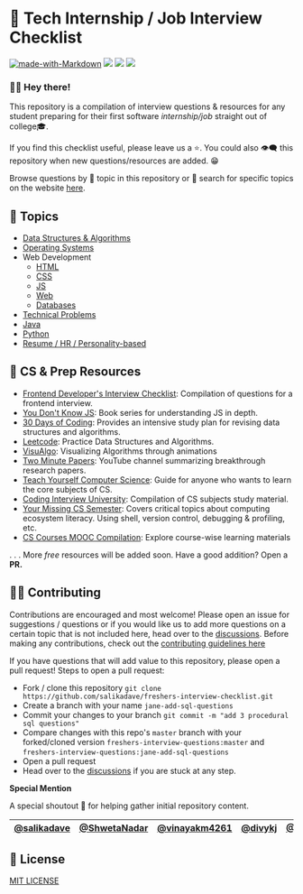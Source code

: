 # 🏁 Tech Internship / Job Interview Checklist

[![made-with-Markdown](https://img.shields.io/badge/Made%20with-Markdown-1f425f.svg)](http://commonmark.org) ![](https://img.shields.io/badge/Maintained-Yes-brightgreen) [![](https://img.shields.io/badge/Maintainer-salikadave-511281?labelColor=21094e)](https://github.com/salikadave) [![](https://img.shields.io/badge/Maintainer-shwetanadar-2940d3?labelColor=21094e)](https://github.com/ShwetaNadar)

### 👋🏻 Hey there!

This repository is a compilation of interview questions & resources for any student preparing for their first software _internship/job_ straight out of college🎓.

If you find this checklist useful, please leave us a ⭐. You could also 👁‍🗨 this repository when new questions/resources are added. 😁

Browse questions by 📃 topic in this repository or 🔎 search for specific topics on the website [here](https://salikadave26.gitbook.io/interview-questions/).

## 📃 Topics

* [Data Structures & Algorithms](ds_algo/ds_algo.md)
* [Operating Systems](operating_systems/os.md)
* Web Development
  * [HTML](web_development/html.md)
  * [CSS](web_development/css.md)
  * [JS](web_development/javascript.md)
  * [Web](web_development/web_network.md)
  * [Databases](web_development/databases.md)
* [Technical Problems](technical_problems/tech_sums.md)
* [Java](java/java.md)
* [Python](python/python.md)
* [Resume / HR / Personality-based](resume_hr/resume_cv_hr.md)

## 📝 CS & Prep Resources

* [Frontend Developer's Interview Checklist](https://github.com/h5bp/Front-end-Developer-Interview-Questions): Compilation of questions for a frontend interview.
* [You Don't Know JS](https://github.com/getify/You-Dont-Know-JS): Book series for understanding JS in depth.
* [30 Days of Coding](https://30dayscoding.com/): Provides an intensive study plan for revising data structures and algorithms.
* [Leetcode](https://leetcode.com/): Practice Data Structures and Algorithms.
* [VisuAlgo](https://visualgo.net/en): Visualizing Algorithms through animations
* [Two Minute Papers](https://www.youtube.com/user/keeroyz): YouTube channel summarizing breakthrough research papers. 
* [Teach Yourself Computer Science](https://teachyourselfcs.com/): Guide for anyone who wants to learn the core subjects of CS.
* [Coding Interview University](https://github.com/jwasham/coding-interview-university): Compilation of CS subjects study material.
* [Your Missing CS Semester](https://missing.csail.mit.edu/): Covers critical topics about computing ecosystem literacy. Using shell, version control, debugging & profiling, etc.
* [CS Courses MOOC Compilation](https://archive.org/details/github.com-Developer-Y-cs-video-courses_-_2021-04-30_20-49-30): Explore course-wise learning materials

. . . More _free_ resources will be added soon. Have a good addition? Open a **PR.**

## 👩‍💻 Contributing

Contributions are encouraged and most welcome! Please open an issue for suggestions / questions or if you would like us to add more questions on a certain topic that is not included here, head over to the [discussions](https://github.com/salikadave/freshers-interview-checklist/discussions).
Before making any contributions, check out the [contributing guidelines here](https://github.com/salikadave/freshers-interview-checklist/blob/main/.github/contributing.md)

If you have questions that will add value to this repository, please open a pull request! Steps to open a pull request:

* Fork / clone this repository `git clone https://github.com/salikadave/freshers-interview-checklist.git`
* Create a branch with your name `jane-add-sql-questions`
* Commit your changes to your branch `git commit -m "add 3 procedural sql questions"`
* Compare changes with this repo's `master` branch with your forked/cloned version `freshers-interview-questions:master` and `freshers-interview-questions:jane-add-sql-questions`
* Open a pull request
* Head over to the [discussions](https://github.com/salikadave/freshers-interview-checklist/discussions) if you are stuck at any step.

**Special Mention**

A special shoutout 🙌 for helping gather initial repository content.

| [@salikadave](https://github.com/salikadave) | [@ShwetaNadar](https://github.com/ShwetaNadar) | [@vinayakm4261](https://github.com/vinayakm4261) | [@divykj](https://github.com/divykj) | [@JanviPatel](https://www.linkedin.com/in/janvi-patel-49a81818a/) | [@anshrathod](http://www.unshh.me/) | [@VyomBinani](https://www.linkedin.com/in/vyom-binani-1a0819152/) | [@NayanChordiya](https://www.linkedin.com/in/nayan-chordiya/) |
| :--- | :--- | :--- | :--- | :--- | :--- | :--- | :--- |


## 🔐 License

[MIT LICENSE](https://github.com/salikadave/freshers-interview-checklist/tree/c5a99b7edd509d5ac10c849b94788bdb65a05704/LICENSE/README.md)

